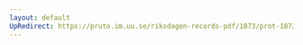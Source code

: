 ```yaml
---
layout: default
UpRedirect: https://pruto.im.uu.se/riksdagen-records-pdf/1873/prot-1873--fk--118/prot-1873--fk--118_002.pdf
---
```

